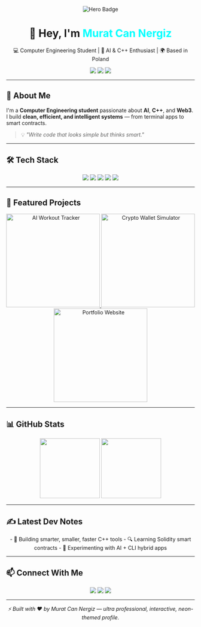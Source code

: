 <!-- Ultra PRO GitHub Profile README for Murat Can Nergiz -->

<p align="center">
  <img src="https://camo.githubusercontent.com/1f2d1a34fa7c42b9b4eb10e0ecbcbf94b8e3f11a1d978f89f9eac1d9cf1bfb07/68747470733a2f2f696d672e736869656c64732e696f2f62616467652f436f6d70657465722d436f6c6f723f7374796c653d666c61742d737175617265" alt="Hero Badge"/>
</p>

<h1 align="center">👋 Hey, I'm <span style="color:#0ff">Murat Can Nergiz</span></h1>
<p align="center">
💻 Computer Engineering Student | 🧠 AI & C++ Enthusiast | 🌍 Based in Poland
</p>

<p align="center">
<a href="https://github.com/codcreater1"><img src="https://img.shields.io/github/followers/codcreater1?label=Followers&style=social" /></a>
<a href="#"><img src="https://img.shields.io/badge/Tech-C++%20%7C%20Python%20%7C%20Solidity-blue" /></a>
<a href="#"><img src="https://img.shields.io/badge/Open%20to%20Work-Yes-success" /></a>
</p>

---

## 🧩 About Me

I'm a **Computer Engineering student** passionate about **AI**, **C++**, and **Web3**.  
I build **clean, efficient, and intelligent systems** — from terminal apps to smart contracts.  

> 💡 _"Write code that looks simple but thinks smart."_  

---

## 🛠 Tech Stack

<p align="center">
<img src="https://img.shields.io/badge/C++-00599C?style=for-the-badge&logo=cplusplus&logoColor=white"/>
<img src="https://img.shields.io/badge/Python-3776AB?style=for-the-badge&logo=python&logoColor=white"/>
<img src="https://img.shields.io/badge/Solidity-363636?style=for-the-badge&logo=solidity&logoColor=white"/>
<img src="https://img.shields.io/badge/JavaScript-F7DF1E?style=for-the-badge&logo=javascript&logoColor=black"/>
<img src="https://img.shields.io/badge/React-61DAFB?style=for-the-badge&logo=react&logoColor=black"/>
</p>

---

## 🌟 Featured Projects

<p align="center">
  <a href="https://github.com/codcreater1/AIWorkoutTracker">
    <img src="https://raw.githubusercontent.com/codcreater1/AIWorkoutTracker/main/assets/screenshot.png" width="250px" alt="AI Workout Tracker" title="AI Workout Tracker - Hover for info"/>
  </a>
  <a href="https://github.com/codcreater1/CryptoWalletSimulator">
    <img src="https://raw.githubusercontent.com/codcreater1/CryptoWalletSimulator/main/assets/screenshot.png" width="250px" alt="Crypto Wallet Simulator" title="Crypto Wallet Simulator - Hover for info"/>
  </a>
  <a href="https://github.com/codcreater1/PortfolioWebsite">
    <img src="https://raw.githubusercontent.com/codcreater1/PortfolioWebsite/main/assets/screenshot.png" width="250px" alt="Portfolio Website" title="Portfolio Website - Hover for info"/>
  </a>
</p>

---

## 📊 GitHub Stats

<p align="center">
<img height="160em" src="https://github-readme-stats.vercel.app/api?username=codcreater1&show_icons=true&theme=tokyonight&hide_border=true" />
<img height="160em" src="https://github-readme-stats.vercel.app/api/top-langs/?username=codcreater1&layout=compact&theme=tokyonight&hide_border=true" />
</p>

---

## ✍️ Latest Dev Notes

<p align="center">
- 🧱 Building smarter, smaller, faster C++ tools  
- 🔍 Learning Solidity smart contracts  
- 🚀 Experimenting with AI + CLI hybrid apps  
</p>

---

## 📫 Connect With Me

<p align="center">
<a href="mailto:youremail@example.com"><img src="https://img.shields.io/badge/Email-contact%20me!-blue?style=for-the-badge" /></a>
<a href="https://github.com/codcreater1"><img src="https://img.shields.io/badge/GitHub-codcreater1-black?style=for-the-badge&logo=github" /></a>
<a href="https://www.linkedin.com/in/muratcannergiz"><img src="https://img.shields.io/badge/LinkedIn-Murat%20Can%20Nergiz-blue?style=for-the-badge&logo=linkedin" /></a>
</p>

---

<p align="center">
  <i>⚡ Built with ❤️ by Murat Can Nergiz — ultra professional, interactive, neon-themed profile.</i>
</p>

